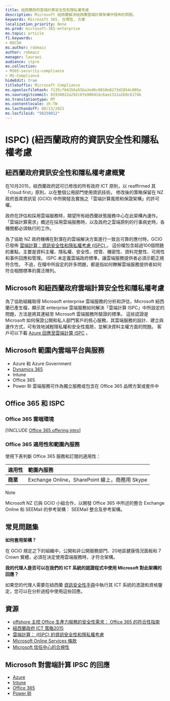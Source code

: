 ```yaml
---
title: 紐西蘭政府雲端計算安全性和隱私權考慮
description: Microsoft 紐西蘭解決紐西蘭雲端計算架構中發佈的問題。
keywords: Microsoft 365, 合規性, 方案
localization_priority: None
ms.prod: microsoft-365-enterprise
ms.topic: article
f1.keywords:
- NOCSH
ms.author: robmazz
author: robmazz
manager: laurawi
audience: itpro
ms.collection:
- M365-security-compliance
- MS-Compliance
hideEdit: true
titleSuffix: Microsoft Compliance
ms.openlocfilehash: f135cf64356a55ba3ed6c0010e8273d2854c005e
ms.sourcegitcommit: 01938022a292c07e98041dc6ae1312a1b8c617db
ms.translationtype: MT
ms.contentlocale: zh-TW
ms.lasthandoff: 08/13/2021
ms.locfileid: "58259812"
---
```

# <a name="new-zealand-government-information-security-and-privacy-considerations-ispc"></a>ISPC)  (紐西蘭政府的資訊安全性和隱私權考慮

## <a name="new-zealand-government-information-security-and-privacy-considerations-overview"></a>紐西蘭政府資訊安全性和隱私權考慮概覽

在10月2015，紐西蘭政府認可已修改的所有政府 ICT 原則，以 reaffirmed 其「cloud first」原則，以在整個公用部門使用資訊技術。 修改後的策略保留在 NZ 政府首席資訊官 (GCIO) 中所開發及實施之「雲端計算風險和保證架構」的許可權。

政府在評估和採用雲端服務時，期望所有紐西蘭狀態服務中心在此架構內運作。 「雲端計算需求」概述在採用雲端服務時，以及政府之雲端原則的行事病史時，各機關都必須執行的工作。

為了協助 NZ 政府機構在對潛在的雲端解決方案進行一致且可靠的應付時，GCIO 已發佈 [雲端計算：資訊安全性和隱私權考慮 (ISPC) ](https://www.digital.govt.nz/dmsdocument/1~cloud-computing-information-security-and-privacy-considerations/html)。 這份檔包含超過100個問題的重點，主要是資料主權、隱私權、安全性、控管、機密性、資料完整性、可用性和事件回應和管理。 ISPC 未定義雲端政府標準，讓雲端服務提供者必須示範正規符合性。 不過，在檔中所設定的許多問題，都是指如何瞭解雲端服務提供者如何符合相關標準的廣泛陣列。

## <a name="microsoft-and-new-zealand-government-cloud-computing-security-and-privacy-considerations"></a>Microsoft 和紐西蘭政府雲端計算安全性和隱私權考慮

為了協助組織取得 Microsoft enterprise 雲端服務的分析和評估，Microsoft 紐西蘭已產生檔，顯示其 enterprise 雲端服務如何解決「雲端計算 ISPC」中所設定的問題，方法是將其連結至 Microsoft 雲端服務所驗證的標準。 這些認證是 Microsoft 如何保證公開和私人部門客戶的核心服務，其雲端服務的設計、建立與運作方式，可有效地減輕隱私權和安全性風險，並解決資料主權方面的問題。 客戶可以下載 [Azure 回應至雲端計算 ISPC](https://azure.microsoft.com/resources/microsoft-azure-response-to-nz-gcio-cloud-computing-information-security-privacy-considerations/) 。

## <a name="microsoft-in-scope-cloud-platforms--services"></a>Microsoft 範圍內雲端平台與服務

- Azure 和 Azure Government
- [Dynamics 365](https://aka.ms/d365-compliance-list)
- Intune
- Office 365
- Power BI 雲端服務可作為獨立服務或包含在 Office 365 品牌方案或套件中

## <a name="office-365-and-ispc"></a>Office 365 和 ISPC

### <a name="office-365-cloud-environments"></a>Office 365 雲端環境

[!INCLUDE [Office 365 offering intro](../includes/o365-offering-introduction.md)]

### <a name="office-365-applicability-and-in-scope-services"></a>Office 365 適用性和範圍內服務

使用下表判斷 Office 365 服務和訂閱的適用性：

| **適用性** | **範圍內服務** |
|:------------------|:----------------------|
| **商業** | Exchange Online，SharePoint 線上，商務用 Skype |

>[!Note]
>Microsoft NZ 已與 GCIO 小組合作，以開發 Office 365 中所述的整合 Exchange Online 和 SEEMail 的參考架構： SEEMail 整合及參考架構。

## <a name="frequently-asked-questions"></a>常見問題集

**如何套用架構？**

在 GCIO 規定之下的組織中，公開和非公開服務部門、20地區健康情況面板和 7 Crown 實體，必須在決定使用雲端服務時，才符合架構。

**我的代理人是否可以在我們的 ICT 系統的認證程式中使用 Microsoft 對此架構的回應？**

如果您的代理人需要在紐西蘭 [資訊安全性手冊](https://go.microsoft.com/fwlink/p/?linkid=2099496)中執行其 ICT 系統的憑證和資格鑒定，您可以在分析過程中使用這些回應。

## <a name="resources"></a>資源

- [offshore 主控 Office 生產力服務的安全性需求： Office 365 的符合性指南](https://aka.ms/o365-gcio-conformance-guidance)
- [紐西蘭政府 ICT 策略2015](https://www.ict.govt.nz/strategy-and-action-plan/strategy/)
- [雲端計算： (ISPC) 的資訊安全性和隱私權考慮 ](https://www.digital.govt.nz/standards-and-guidance/technology-and-architecture/cloud-services/)
- [Microsoft Online Services 條款](https://aka.ms/Online-Services-Terms)
- [Microsoft 信任中心的合規性](https://www.microsoft.com/trust-center/compliance/compliance-overview)

## <a name="microsoft-responses-to-cloud-computing-ipsc"></a>Microsoft 對雲端計算 IPSC 的回應

- [Azure](https://aka.ms/Azure-NZ-response)
- [Intune](https://aka.ms/Intune-NZ-response)
- [Office 365](https://aka.ms/O365-NZ-Response)
- [Power BI](https://download.microsoft.com/download/5/1/7/51726B9B-2E76-49C4-9D4F-A36BF025CB93/Response-to-GCIO-105-questions-Power-BI.pdf)
